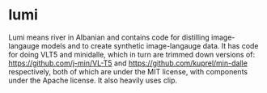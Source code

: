 # lumi
Lumi means river in Albanian and contains code for distilling image-langauge models and to create synthetic image-langauge data. It has code for doing VLT5 and minidalle, which in turn are trimmed down versions of: https://github.com/j-min/VL-T5 and https://github.com/kuprel/min-dalle respectively, both of which are under the MIT license, with components under the Apache license. It also heavily uses clip.
